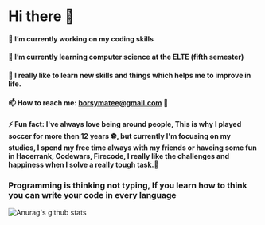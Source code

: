 <!--
**borsym/borsym** is a ✨ _special_ ✨ repository because its `README.md` (this file) appears on your GitHub profile.
![Anurag's github stats](https://github-readme-stats.vercel.app/api?username=borsym&hide=contribs,prs)

[![Top Langs](https://github-readme-stats.vercel.app/api/top-langs/?username=borsym&layout=compact)](https://github.com/borsym/github-readme-stats)
-->

# Hi there  👋


#### 🔭 I’m currently working on my coding skills
#### 🌱 I’m currently learning computer science at the ELTE (fifth semester)
#### 🤔 I really like to learn new skills and things which helps me to improve in life.
#### 📫 How to reach me: borsymatee@gmail.com 💬
#### ⚡ Fun fact: I've always love being around people, This is why I played soccer for more then 12 years ⚽, but currently I'm focusing on my studies, I spend my free time always with my friends or haveing some fun in Hacerrank, Codewars, Firecode, I really like the challenges and happiness when I solve a really tough task.🤔 
### Programming is thinking not typing, If you learn how to think you can write your code in every language 

![Anurag's github stats](https://github-readme-stats.vercel.app/api?username=borsym&show_icons=true&theme=radical)


